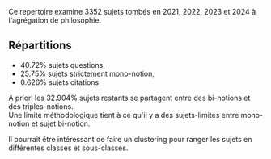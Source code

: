 
Ce repertoire examine 3352 sujets tombés en 2021, 2022, 2023 et 2024 à l'agrégation de philosophie.

## Répartitions

- 40.72% sujets questions,<br>
- 25.75% sujets strictement mono-notion,
- 0.626% sujets citations <br>

A priori les 32.904% sujets restants se partagent entre des bi-notions et des triples-notions.<br>
Une limite méthodologique tient à ce qu'il y a des sujets-limites entre  mono-notion et sujet bi-notion.<br>

Il pourrait être intéressant de faire un clustering pour ranger les sujets en différentes classes et sous-classes.


